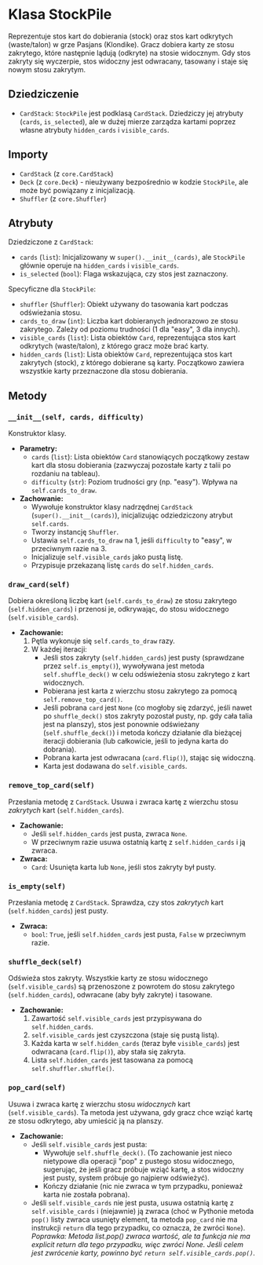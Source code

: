 # Klasa StockPile

Reprezentuje stos kart do dobierania (stock) oraz stos kart odkrytych (waste/talon) w grze Pasjans (Klondike). Gracz dobiera karty ze stosu zakrytego, które następnie lądują (odkryte) na stosie widocznym. Gdy stos zakryty się wyczerpie, stos widoczny jest odwracany, tasowany i staje się nowym stosu zakrytym.

## Dziedziczenie

*   `CardStack`: `StockPile` jest podklasą `CardStack`. Dziedziczy jej atrybuty (`cards`, `is_selected`), ale w dużej mierze zarządza kartami poprzez własne atrybuty `hidden_cards` i `visible_cards`.

## Importy

*   `CardStack` (z `core.CardStack`)
*   `Deck` (z `core.Deck`) - nieużywany bezpośrednio w kodzie `StockPile`, ale może być powiązany z inicjalizacją.
*   `Shuffler` (z `core.Shuffler`)

## Atrybuty

Dziedziczone z `CardStack`:
*   `cards` (`list`): Inicjalizowany w `super().__init__(cards)`, ale `StockPile` głównie operuje na `hidden_cards` i `visible_cards`.
*   `is_selected` (`bool`): Flaga wskazująca, czy stos jest zaznaczony.

Specyficzne dla `StockPile`:
*   `shuffler` (`Shuffler`): Obiekt używany do tasowania kart podczas odświeżania stosu.
*   `cards_to_draw` (`int`): Liczba kart dobieranych jednorazowo ze stosu zakrytego. Zależy od poziomu trudności (1 dla "easy", 3 dla innych).
*   `visible_cards` (`list`): Lista obiektów `Card`, reprezentująca stos kart odkrytych (waste/talon), z którego gracz może brać karty.
*   `hidden_cards` (`list`): Lista obiektów `Card`, reprezentująca stos kart zakrytych (stock), z którego dobierane są karty. Początkowo zawiera wszystkie karty przeznaczone dla stosu dobierania.

## Metody

### `__init__(self, cards, difficulty)`
Konstruktor klasy.

*   **Parametry:**
    *   `cards` (`list`): Lista obiektów `Card` stanowiących początkowy zestaw kart dla stosu dobierania (zazwyczaj pozostałe karty z talii po rozdaniu na tableau).
    *   `difficulty` (`str`): Poziom trudności gry (np. "easy"). Wpływa na `self.cards_to_draw`.
*   **Zachowanie:**
    *   Wywołuje konstruktor klasy nadrzędnej `CardStack` (`super().__init__(cards)`), inicjalizując odziedziczony atrybut `self.cards`.
    *   Tworzy instancję `Shuffler`.
    *   Ustawia `self.cards_to_draw` na 1, jeśli `difficulty` to "easy", w przeciwnym razie na 3.
    *   Inicjalizuje `self.visible_cards` jako pustą listę.
    *   Przypisuje przekazaną listę `cards` do `self.hidden_cards`.

### `draw_card(self)`
Dobiera określoną liczbę kart (`self.cards_to_draw`) ze stosu zakrytego (`self.hidden_cards`) i przenosi je, odkrywając, do stosu widocznego (`self.visible_cards`).

*   **Zachowanie:**
    1.  Pętla wykonuje się `self.cards_to_draw` razy.
    2.  W każdej iteracji:
        *   Jeśli stos zakryty (`self.hidden_cards`) jest pusty (sprawdzane przez `self.is_empty()`), wywoływana jest metoda `self.shuffle_deck()` w celu odświeżenia stosu zakrytego z kart widocznych.
        *   Pobierana jest karta z wierzchu stosu zakrytego za pomocą `self.remove_top_card()`.
        *   Jeśli pobrana `card` jest `None` (co mogłoby się zdarzyć, jeśli nawet po `shuffle_deck()` stos zakryty pozostał pusty, np. gdy cała talia jest na planszy), stos jest ponownie odświeżany (`self.shuffle_deck()`) i metoda kończy działanie dla bieżącej iteracji dobierania (lub całkowicie, jeśli to jedyna karta do dobrania).
        *   Pobrana karta jest odwracana (`card.flip()`), stając się widoczną.
        *   Karta jest dodawana do `self.visible_cards`.

### `remove_top_card(self)`
Przesłania metodę z `CardStack`. Usuwa i zwraca kartę z wierzchu stosu *zakrytych* kart (`self.hidden_cards`).

*   **Zachowanie:**
    *   Jeśli `self.hidden_cards` jest pusta, zwraca `None`.
    *   W przeciwnym razie usuwa ostatnią kartę z `self.hidden_cards` i ją zwraca.
*   **Zwraca:**
    *   `Card`: Usunięta karta lub `None`, jeśli stos zakryty był pusty.

### `is_empty(self)`
Przesłania metodę z `CardStack`. Sprawdza, czy stos *zakrytych* kart (`self.hidden_cards`) jest pusty.

*   **Zwraca:**
    *   `bool`: `True`, jeśli `self.hidden_cards` jest pusta, `False` w przeciwnym razie.

### `shuffle_deck(self)`
Odświeża stos zakryty. Wszystkie karty ze stosu widocznego (`self.visible_cards`) są przenoszone z powrotem do stosu zakrytego (`self.hidden_cards`), odwracane (aby były zakryte) i tasowane.

*   **Zachowanie:**
    1.  Zawartość `self.visible_cards` jest przypisywana do `self.hidden_cards`.
    2.  `self.visible_cards` jest czyszczona (staje się pustą listą).
    3.  Każda karta w `self.hidden_cards` (teraz byłe `visible_cards`) jest odwracana (`card.flip()`), aby stała się zakryta.
    4.  Lista `self.hidden_cards` jest tasowana za pomocą `self.shuffler.shuffle()`.

### `pop_card(self)`
Usuwa i zwraca kartę z wierzchu stosu *widocznych* kart (`self.visible_cards`). Ta metoda jest używana, gdy gracz chce wziąć kartę ze stosu odkrytego, aby umieścić ją na planszy.

*   **Zachowanie:**
    *   Jeśli `self.visible_cards` jest pusta:
        *   Wywołuje `self.shuffle_deck()`. (To zachowanie jest nieco nietypowe dla operacji "pop" z pustego stosu widocznego, sugerując, że jeśli gracz próbuje wziąć kartę, a stos widoczny jest pusty, system próbuje go najpierw odświeżyć).
        *   Kończy działanie (nic nie zwraca w tym przypadku, ponieważ karta nie została pobrana).
    *   Jeśli `self.visible_cards` nie jest pusta, usuwa ostatnią kartę z `self.visible_cards` i (niejawnie) ją zwraca (choć w Pythonie metoda `pop()` listy zwraca usunięty element, ta metoda `pop_card` nie ma instrukcji `return` dla tego przypadku, co oznacza, że zwróci `None`). *Poprawka: Metoda list.pop() zwraca wartość, ale ta funkcja nie ma explicit return dla tego przypadku, więc zwróci None. Jeśli celem jest zwrócenie karty, powinno być `return self.visible_cards.pop()`.*